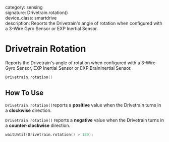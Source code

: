 category: sensing  
signature: Drivetrain.rotation()  
device_class: smartdrive  
description: Reports the Drivetrain's angle of rotation when configured with a 3-Wire Gyro Sensor or EXP Inertial Sensor.

# Drivetrain Rotation

Reports the Drivetrain's angle of rotation when configured with a 3-Wire Gyro Sensor, EXP Inertial Sensor or EXP BrainInertial Sensor.

```cpp
Drivetrain.rotation()
```

## How To Use

`Drivetrain.rotation()`reports a **positive** value when the Drivetrain turns in a **clockwise** direction.

`Drivetrain.rotation()` reports a **negative** value when the Drivetrain turns in a **counter-clockwise** direction.

```cpp
waitUntil(Drivetrain.rotation() > 180);
```
<advanced>
</advanced>
